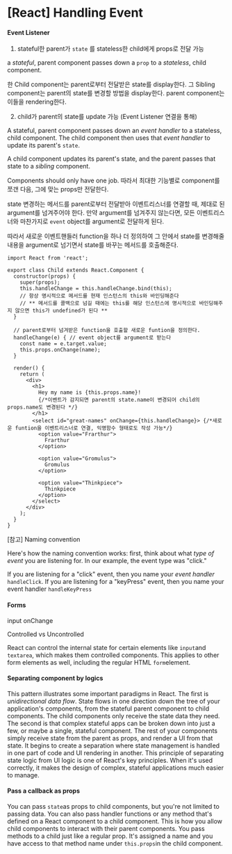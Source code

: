 # [React] Handling Event



#### Event Listener

1) stateful한 parent가 `state` 를 stateless한 child에게 props로 전달 가능

a *stateful*, parent component passes down a `prop` to a *stateless*, child component.

한 Child component는 parent로부터 전달받은 state를 display한다. 그 Sibling component는 parent의 state를 변경할 방법을 display한다. parent component는 이들을 rendering한다.



2) child가 parent의 state를 update 가능 (Event Listener 연결을 통해)

A stateful, parent component passes down an *event handler* to a stateless, child component. The child component then uses that *event handler* to update its parent's `state`.

A child component updates its parent's state, and the parent passes that state to a *sibling* component.

Components  should only have one job. 따라서 최대한 기능별로 component를 쪼갠 다음, 그에 맞는 props만 전달한다.

state 변경하는 메서드를 parent로부터 전달받아 이벤트리스너를 연결할 때, 제대로 된 argument를 넘겨주어야 한다. 만약 argument를 넘겨주지 않는다면, 모든 이벤트리스너와 마찬가지로 `event` object를 argument로 전달하게 된다.

따라서 새로운 이벤트핸들러 function을 하나 더 정의하여 그 안에서 state를 변경해줄 내용을 argument로 넘기면서 state를 바꾸는 메서드를 호출해준다.

```react
import React from 'react';

export class Child extends React.Component {
  constructor(props) {
    super(props);
    this.handleChange = this.handleChange.bind(this);
    // 항상 명시적으로 메서드를 현재 인스턴스의 this와 바인딩해준다
    // ** 메서드를 콜백으로 넘길 때에는 this를 해당 인스턴스에 명시적으로 바인딩해주지 않으면 this가 undefined가 된다 **
  }
  
  // parent로부터 넘겨받은 function을 호출할 새로운 funtion을 정의한다.
  handleChange(e) { // event object를 argument로 받는다
    const name = e.target.value;
    this.props.onChange(name);
  }
  
  render() {
    return (
      <div>
        <h1>
          Hey my name is {this.props.name}!
          {/*이벤트가 감지되면 parent의 state.name이 변경되어 child의 props.name도 변경된다 */}
        </h1>
        <select id="great-names" onChange={this.handleChange}> {/*새로운 funtion을 이벤트리스너로 연결, 익명함수 형태로도 작성 가능*/}
          <option value="Frarthur">
            Frarthur
          </option>

          <option value="Gromulus">
            Gromulus
          </option>

          <option value="Thinkpiece">
            Thinkpiece
          </option>
        </select>
      </div>
    );
  }
}
```



[참고] Naming convention

Here's how the naming convention works: first, think about what *type of event* you are listening for. In our example, the event type was "click."

If you are listening for a "click" event, then you name your *event handler* `handleClick`. If you are listening for a "keyPress" event, then you name your event handler `handleKeyPress`



#### Forms

input onChange

Controlled vs Uncontrolled

React can control the internal state for certain elements like `input`and `textarea`, which makes them controlled components. This applies to other form elements as well, including the regular HTML `form`element.



#### Separating component by logics

This pattern illustrates some important paradigms in React. The first is *unidirectional data flow*. State flows in one direction down the tree of your application's components, from the stateful parent component to child components. The child components only receive the state data they need. The second is that complex stateful apps can be broken down into just a few, or maybe a single, stateful component. The rest of your components simply receive state from the parent as props, and render a UI from that state. It begins to create a separation where state management is handled in one part of code and UI rendering in another. This principle of separating state logic from UI logic is one of React's key principles. When it's used correctly, it makes the design of complex, stateful applications much easier to manage.



#### Pass a callback as props

You can pass `state`as props to child components, but you're not limited to passing data. You can also pass handler functions or any method that's defined on a React component to a child component. This is how you allow child components to interact with their parent components. You pass methods to a child just like a regular prop. It's assigned a name and you have access to that method name under `this.props`in the child component.